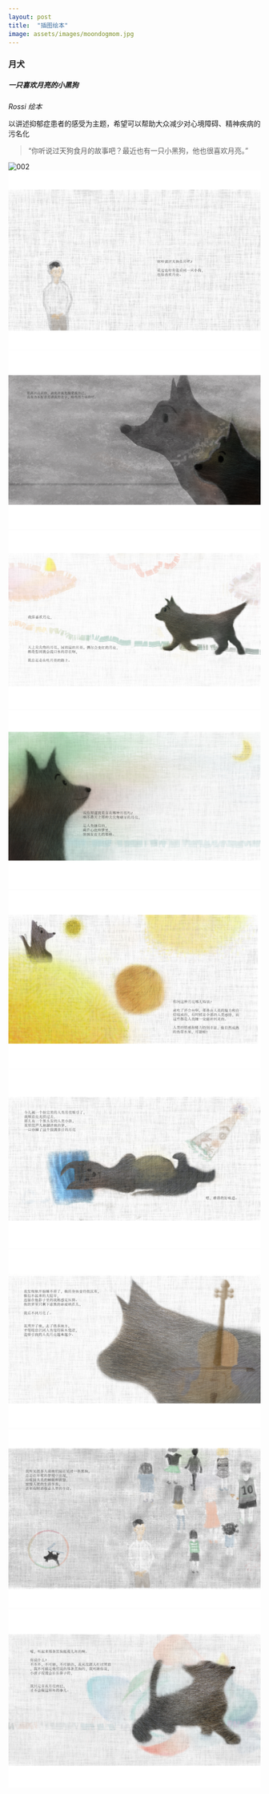```yaml
---
layout: post
title:  "插图绘本"
image: assets/images/moondogmom.jpg
---
```


### 月犬

##### 一只喜欢月亮的小黑狗

_Rossi_
_绘本_

以讲述抑郁症患者的感受为主题，希望可以帮助大众减少对心境障碍、精神疾病的污名化


> “你听说过天狗食月的故事吧？最近也有一只小黑狗，他也很喜欢月亮。”

![002](../assets/images/1.jpg)
![002](../assets/images/2.jpg)
![002](../assets/images/3.jpg)
![002](../assets/images/4.jpg)
![002](../assets/images/5.jpg)
![002](../assets/images/6.jpg)
![002](../assets/images/7.jpg)
![002](../assets/images/8.jpg)
![002](../assets/images/9.jpg)
![002](../assets/images/10.jpg)

